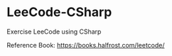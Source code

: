 # LeeCode-CSharp
Exercise LeeCode using CSharp

Reference Book: https://books.halfrost.com/leetcode/
